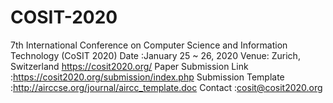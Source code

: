 # COSIT-2020
7th International Conference on Computer Science and Information Technology (CoSIT 2020)
Date :January 25 ~ 26, 2020
Venue: Zurich, Switzerland
https://cosit2020.org/
Paper Submission Link :https://cosit2020.org/submission/index.php
Submission Template :http://airccse.org/journal/aircc_template.doc
Contact :cosit@cosit2020.org
